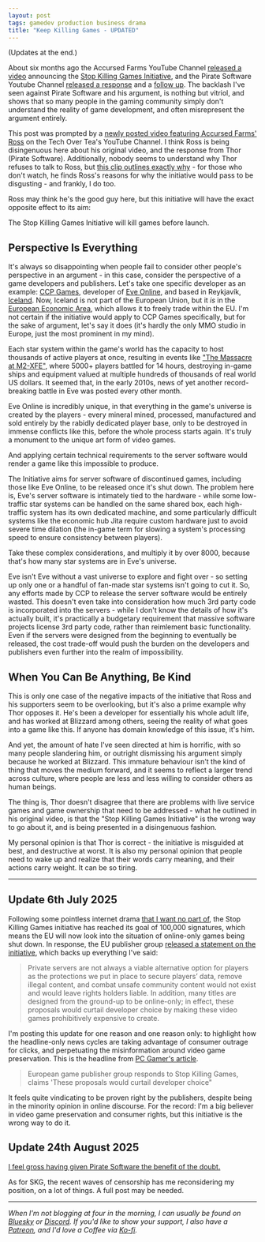 ```yaml
---
layout: post
tags: gamedev production business drama
title: "Keep Killing Games - UPDATED"
---
```


(Updates at the end.)

About six months ago the Accursed Farms YouTube Channel [released a video](https://www.youtube.com/watch?v=mkMe9MxxZiI) announcing the [Stop Killing Games Initiative](https://www.stopkillinggames.com/), and the Pirate Software Youtube Channel [released a response](https://www.youtube.com/watch?v=ioqSvLqB46Y) and a [follow up](https://www.youtube.com/watch?v=x3jMKeg9S-s). The backlash I've seen against Pirate Software and his argument, is nothing but vitriol, and shows that so many people in the gaming community simply don't understand the reality of game development, and often misrepresent the argument entirely.

<!--more-->

This post was prompted by a [newly posted video featuring Accursed Farms' Ross](https://www.youtube.com/watch?v=OvJ8uIAyl_c) on the Tech Over Tea's YouTube Channel. I think Ross is being disingenuous here about his original video, and the response from Thor (Pirate Software). Additionally, nobody seems to understand why Thor refuses to talk to Ross, but [this clip outlines exactly why](https://www.youtube.com/watch?v=0A1CCc_DClY) - for those who don't watch, he finds Ross's reasons for why the initiative would pass to be disgusting - and frankly, I do too.

Ross may think he's the good guy here, but this initiative will have the exact opposite effect to its aim: 

The Stop Killing Games Initiative will kill games before launch.

## Perspective Is Everything

It's always so disappointing when people fail to consider other people's perspective in an argument - in this case, consider the perspective of a game developers and publishers. Let's take one specific developer as an example: [CCP Games](https://en.wikipedia.org/wiki/CCP_Games), developer of [Eve Online](https://en.wikipedia.org/wiki/Eve_Online), and based in Reykjavík, [Iceland](https://en.wikipedia.org/wiki/Iceland). Now, Iceland is not part of the European Union, but it *is* in the [European Economic Area](https://en.wikipedia.org/wiki/European_Economic_Area), which allows it to freely trade within the EU. I'm not certain if the initiative would apply to CCP Games specifically, but for the sake of argument, let's say it does (it's hardly the only MMO studio in Europe, just the most prominent in my mind).

Each star system within the game's world has the capacity to host thousands of active players at once, resulting in events like ["The Massacre at M2-XFE"](https://www.ign.com/articles/eve-online-breaks-its-own-guinness-world-record-for-the-costliest-video-game-battle-in-history), where 5000+ players battled for 14 hours, destroying in-game ships and equipment valued at multiple hundreds of thousands of real world US dollars. It seemed that, in the early 2010s, news of yet another record-breaking battle in Eve was posted every other month.

Eve Online is incredibly unique, in that everything in the game's universe is created by the players - every mineral mined, processed, manufactured and sold entirely by the rabidly dedicated player base, only to be destroyed in immense conflicts like this, before the whole process starts again. It's truly a monument to the unique art form of video games.

And applying certain technical requirements to the server software would render a game like this impossible to produce.

The Initiative aims for server software of discontinued games, including those like Eve Online, to be released once it's shut down. The problem here is, Eve's server software is intimately tied to the hardware - while some low-traffic star systems can be handled on the same shared box, each high-traffic system has its own dedicated machine, and some particularly difficult systems like the economic hub Jita require custom hardware just to avoid severe time dilation (the in-game term for slowing a system's processing speed to ensure consistency between players).

Take these complex considerations, and multiply it by over 8000, because that's how many star systems are in Eve's universe.

Eve isn't Eve without a vast universe to explore and fight over - so setting up only one or a handful of fan-made star systems isn't going to cut it. So, any efforts made by CCP to release the server software would be entirely wasted. This doesn't even take into consideration how much 3rd party code is incorporated into the servers - while I don't know the details of how it's actually built, it's practically a budgetary requirement that massive software projects license 3rd party code, rather than reimlement basic functionality. Even if the servers were designed from the beginning to eventually be released, the cost trade-off would push the burden on the developers and publishers even further into the realm of impossibility.

## When You Can Be Anything, Be Kind

This is only one case of the negative impacts of the initiative that Ross and his supporters seem to be overlooking, but it's also a prime example why Thor opposes it. He's been a developer for essentially his whole adult life, and has worked at Blizzard among others, seeing the reality of what goes into a game like this. If anyone has domain knowledge of this issue, it's him.

And yet, the amount of hate I've seen directed at him is horrific, with so many people slandering him, or outright dismissing his argument simply because he worked at Blizzard. This immature behaviour isn't the kind of thing that moves the medium forward, and it seems to reflect a larger trend across culture, where people are less and less willing to consider others as human beings.

The thing is, Thor doesn't disagree that there are problems with live service games and game ownership that need to be addressed - what he outlined in his original video, is that the "Stop Killing Games Initiative" is the wrong way to go about it, and is being presented in a disingenuous fashion.

My personal opinion is that Thor is correct - the initiative is misguided at best, and destructive at worst. It is also my personal opinion that people need to wake up and realize that their words carry meaning, and their actions carry weight. It can be so tiring.

---

## Update 6th July 2025

Following some pointless internet drama [that I want no part of](https://krgamestudios.com/posts/2025-07-04-pirates-vs-aliens-drama-warfare), the Stop Killing Games initiative has reached its goal of 100,000 signatures, which means the EU will now look into the situation of online-only games being shut down. In response, the EU publisher group [released a statement on the initiative](https://www.videogameseurope.eu/news/statement-on-stop-killing-games/), which backs up everything I've said:

> Private servers are not always a viable alternative option for players as the protections we put in place to secure players’ data, remove illegal content, and combat unsafe community content would not exist and would leave rights holders liable. In addition, many titles are designed from the ground-up to be online-only; in effect, these proposals would curtail developer choice by making these video games prohibitively expensive to create.

I'm posting this update for one reason and one reason only: to highlight how the headline-only news cycles are taking advantage of consumer outrage for clicks, and perpetuating the misinformation around video game preservation. This is the headline from [PC Gamer's article](https://www.pcgamer.com/gaming-industry/european-game-publisher-group-responds-to-stop-killing-games-claims-these-proposals-would-curtail-developer-choice/).

> European game publisher group responds to Stop Killing Games, claims 'These proposals would curtail developer choice"

It feels quite vindicating to be proven right by the publishers, despite being in the minority opinion in online discourse. For the record: I'm a big believer in video game preservation and consumer rights, but this initiative is the wrong way to do it.

## Update 24th August 2025

[I feel gross having given Pirate Software the benefit of the doubt.](https://youtu.be/_h5Cy_JrFVw?si=aRMISzNix47qTfv4)

As for SKG, the recent waves of censorship has me reconsidering my position, on a lot of things. A full post may be needed.

---

*When I'm not blogging at four in the morning, I can usually be found on [Bluesky](https://bsky.app/profile/krgamestudios.bsky.social) or [Discord](https://discord.gg/5KwPFdTBZp). If you'd like to show your support, I also have a [Patreon](https://www.patreon.com/c/krgamestudios), and I'd love a Coffee via [Ko-fi](https://ko-fi.com/krgamestudios).*
